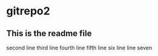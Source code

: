 # gitrepo2

## This is the readme file
second line
third line
fourth line
fifth line
six line
line seven